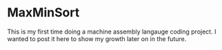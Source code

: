 # MaxMinSort

This is my first time doing a machine assembly langauge coding project. I wanted to post it here to show my growth later on in the future.
